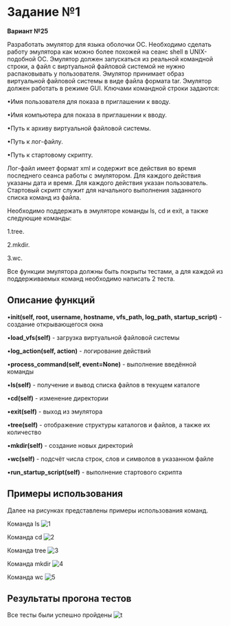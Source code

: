 <h1>Задание №1</h1>

**Вариант №25**

Разработать эмулятор для языка оболочки ОС. Необходимо сделать работу эмулятора как можно более похожей на сеанс shell в UNIX-подобной ОС. Эмулятор должен запускаться из реальной командной строки, а файл с виртуальной файловой системой не нужно распаковывать у пользователя. Эмулятор принимает образ виртуальной файловой системы в виде файла формата tar. Эмулятор должен работать в режиме GUI.
Ключами командной строки задаются:

•Имя пользователя для показа в приглашении к вводу.

•Имя компьютера для показа в приглашении к вводу.

•Путь к архиву виртуальной файловой системы.

•Путь к лог-файлу.

•Путь к стартовому скрипту.

Лог-файл имеет формат xml и содержит все действия во время последнего сеанса работы с эмулятором. Для каждого действия указаны дата и время. Для каждого действия указан пользователь.
Стартовый скрипт служит для начального выполнения заданного списка команд из файла.

Необходимо поддержать в эмуляторе команды ls, cd и exit, а также следующие команды:

1.tree.

2.mkdir.

3.wc.

Все функции эмулятора должны быть покрыты тестами, а для каждой из поддерживаемых команд необходимо написать 2 теста.

<h2>Описание функций</h2>

•**__init__(self, root, username, hostname, vfs_path, log_path, startup_script)** - создание открывающегося окна

•**load_vfs(self)** - загрузка виртуальной файловой системы

•**log_action(self, action)** - логирование действий

•**process_command(self, event=None)** - выполнение введённой команды

•**ls(self)** - получение и вывод списка файлов в текущем каталоге

•**cd(self)** - изменение директории

•**exit(self)** - выход из эмулятора

•**tree(self)** - отображение структуры каталогов и файлов, а также их количество

•**mkdir(self)** - создание новых директорий

•**wc(self)** - подсчёт числа строк, слов и символов в указанном файле

•**run_startup_script(self)** - выполнение стартового скрипта

<h2>Примеры использования</h2>

Далее на рисунках представлены примеры использования команд.

Команда ls
![1](https://github.com/user-attachments/assets/aa6ddcb8-6012-490b-9b79-6ecec8b28e93)

Команда cd
![2](https://github.com/user-attachments/assets/86e43555-b63b-4711-ac10-0e556ed5abc8)

Команда tree
![3](https://github.com/user-attachments/assets/b6bcb60d-b71d-4c83-918f-35f47262aa24)

Команда mkdir
![4](https://github.com/user-attachments/assets/92bdf00b-849b-4d42-ba35-381ab556f381)


Команда wc
![5](https://github.com/user-attachments/assets/f8ca9d06-d039-41e3-a4f1-158894bf08b6)


<h2>Результаты прогона тестов</h2>

Все тесты были успешно пройдены
![t](https://github.com/user-attachments/assets/450dea09-394e-49c8-8053-c30ada8531fc)



